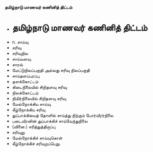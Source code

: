 **தமிழ்நாடு மாணவர் கணினித் திட்டம்**
- # தமிழ்நாடு மாணவர் கணினித் திட்டம்
- n. சாய்வு
- சரிவு
- சரிவுநில
- சாய்வளவு
- சாரல்
- மேட்டுநிலப்பகுதி அல்லது சரிவு நிலப்பகுதி
- சாய்தளப்பரப்பு
- தளக்கோட்டம்
- கிடைநிலையில் சிறிதளவு சரிவு
- நிலக்கோட்டம்
- நிமிர்நிலையில் சிறிதளவு சரிவு
- மேல்நோக்கிய சாய்வு
- கீழ்நோக்கிய சரிவு
- துப்பாக்கியைத் தோளில் சாய்த்து நிற்கும் போர்வீரர்நிலை
- படைவீரனின் துப்பாக்கிச் சாய்வேந்துநிலை
- (வினை.) சரித்துத்திருப்பு
- சரிவுறு
- மேல்நோக்கிச் சாய்வுகொள்
- கீழ்நோக்கிச் சரிவுறப்பெறு.

